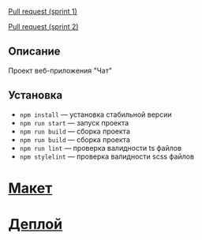 [Pull request (sprint 1)](https://github.com/Alexey-Smolik/middle.messenger.praktikum.yandex/pull/1)

[Pull request (sprint 2)](https://github.com/Alexey-Smolik/middle.messenger.praktikum.yandex/pull/2)

## Описание

Проект веб-приложения "Чат"

## Установка

- `npm install` — установка стабильной версии
- `npm run start` — запуск проекта
- `npm run build` — сборка проекта
- `npm run build` — сборка проекта
- `npm run lint` — проверка валидности ts файлов
- `npm stylelint` — проверка валидности scss файлов


# [Макет](https://www.figma.com/file/9L5QgjcX5uxCiG4SWNDwJm/yandex-chatComponent)

# [Деплой](https://deploy-preview-1--elegant-brown-0a2240.netlify.app/)
